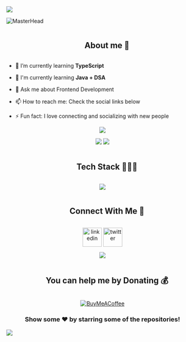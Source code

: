 <!--horizontal divider(gradiant)-->
<img src="https://user-images.githubusercontent.com/73097560/115834477-dbab4500-a447-11eb-908a-139a6edaec5c.gif">

![MasterHead](https://github.com/mhdamaan79/mhdamaan79/assets/118375524/f4f66a3c-d5f2-4805-81a3-5ee9e229535a)
<!--![MasterHead](https://github.com/mhdamaan79/mhdamaan79/assets/118375524/e8feed6d-0f71-49fd-bd5b-3cb9d819e801) -->

<!--h2 without bottom border-->
<div id="user-content-toc">
  <ul align="center">
    <summary><h2 style="display: inline-block">About me 💫</h2></summary>
  </ul>
</div>

<!--Intro start-->
- 🌱 I’m currently learning **TypeScript**

- 🧠 I'm currently learning **Java + DSA**
  
- 💬 Ask me about Frontend Development
  
- 📫 How to reach me: Check the social links below
  
- ⚡ Fun fact: I love connecting and socializing with new people
<!--Intro end-->

<!--Github Profile Summary Card-->
<p align="center">
  <img src="https://github-profile-summary-cards.vercel.app/api/cards/profile-details?username=mhdamaan79&theme=tokyonight"/>
</p>

<!--Github Stats-->
<p align="center">
 <img src="https://github-readme-stats.vercel.app/api?username=mhdamaan79&theme=vision-friendly-dark&hide_border=true&include_all_commits=false&count_private=false"/>
 <img src="https://github-readme-streak-stats.herokuapp.com/?user=mhdamaan79&theme=vision-friendly-dark&hide_border=true"/>
</p>


<!-- Tech Stack -->
<!--h1 without bottom border-->
<div id="user-content-toc">
  <ul align="center">
    <summary><h2 style="display: inline-block">Tech Stack 👨🏻‍💻</h2></summary>
  </ul>
</div>
<p align="center">
  <a href="https://skillicons.dev">
    <img src="https://skillicons.dev/icons?i=html,css,tailwind,bootstrap,sass,javascript,react,redux,ts,java,git,github,netlify,vercel,vscode,idea&perline=8" />
  </a>
</p>


<!-- Connect with me -->
<!--h2 without bottom border-->
<div id="user-content-toc">
  <ul align="center">
    <summary><h2 style="display: inline-block">Connect With Me 🤝</h2></summary>
  </ul>
</div>
<p align="center">
<a href="https://linkedin.com/in/mhdamaan79" target="blank"><img align="center" src="https://user-images.githubusercontent.com/88904952/234979284-68c11d7f-1acc-4f0c-ac78-044e1037d7b0.png" alt="linkedin" height="50" width="50" /></a>
<a href="https://twitter.com/mhdamaan79" target="blank"><img align="center" src="https://user-images.githubusercontent.com/88904952/234980676-61bfb021-ecc8-48f7-88e6-34c1b06c4a58.png" alt="twitter" height="50" width="50" /></a> 
</p>


<!--profile visit count-->
<div align="center">

[![](https://visitcount.itsvg.in/api?id=mhdamaan79&icon=8&color=0)](https://visitcount.itsvg.in)

</div>

<!--BuyMeACoffee-->
<div align="center">
<div id="user-content-toc">
  <ul align="center">
    <summary><h2 style="display: inline-block">You can help me by Donating 💰</h2></summary>
  </ul>
</div>

  [![BuyMeACoffee](https://img.shields.io/badge/Buy%20Me%20a%20Coffee-ffdd00?style=for-the-badge&logo=buy-me-a-coffee&logoColor=black)](https://buymeacoffee.com/mhdamaan79) 

</div>

<div align="center">

### Show some ❤️ by starring some of the repositories!

</div>

<!--horizontal divider(gradiant)-->
<img src="https://user-images.githubusercontent.com/73097560/115834477-dbab4500-a447-11eb-908a-139a6edaec5c.gif">
